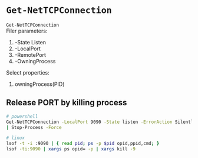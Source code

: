 # `Get-NetTCPConnection`
`Get-NetTCPConnection`  
Filer parameters:
1. -State Listen
1. -LocalPort
1. -RemotePort
1. -OwningProcess

Select properties:
1. owningProcess(PID)

## Release PORT by killing process
```sh
# powershell
Get-NetTCPConnection -LocalPort 9090 -State listen -ErrorAction SilentlyContinue 
| Stop-Process -Force 

# linux
lsof -t -i :9090 | { read pid; ps -p $pid opid,ppid,cmd; }
lsof -ti:9090 | xargs ps opid= -p | xargs kill -9

